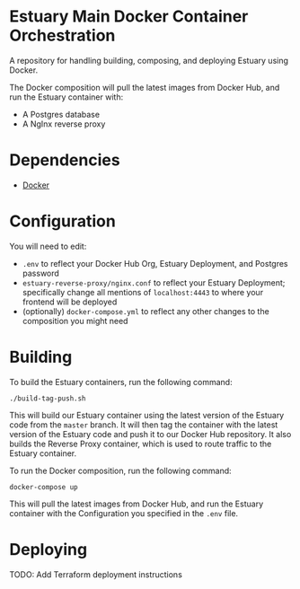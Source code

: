 # Estuary Main Docker Container Orchestration
A repository for handling building, composing, and deploying Estuary using Docker.

The Docker composition will pull the latest images from Docker Hub, and run the Estuary container with:
- A Postgres database
- A NgInx reverse proxy

# Dependencies
- [Docker](https://docs.docker.com/install/)

# Configuration
You will need to edit:
- `.env` to reflect your Docker Hub Org, Estuary Deployment, and Postgres password
- `estuary-reverse-proxy/nginx.conf` to reflect your Estuary Deployment; specifically change all mentions of `localhost:4443` to where your frontend will be deployed
- (optionally) `docker-compose.yml` to reflect any other changes to the composition you might need

# Building
To build the Estuary containers, run the following command:
```
./build-tag-push.sh
```
This will build our Estuary container using the latest version of the Estuary code from the `master` branch.
It will then tag the container with the latest version of the Estuary code and push it to our Docker Hub repository.
It also builds the Reverse Proxy container, which is used to route traffic to the Estuary container.

To run the Docker composition, run the following command:
```
docker-compose up
```
This will pull the latest images from Docker Hub, and run the Estuary container with the Configuration you specified in the `.env` file.

# Deploying

TODO: Add Terraform deployment instructions


